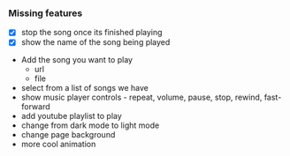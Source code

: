 ### Missing features

- [x] stop the song once its finished playing
- [x] show the name of the song being played
- Add the song you want to play
  - url
  - file
- select from a list of songs we have
- show music player controls - repeat, volume, pause, stop, rewind, fast-forward
- add youtube playlist to play
- change from dark mode to light mode
- change page background
- more cool animation
